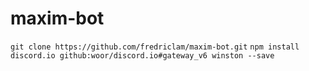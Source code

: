 # maxim-bot

`git clone https://github.com/fredriclam/maxim-bot.git`
`npm install discord.io github:woor/discord.io#gateway_v6 winston --save`
